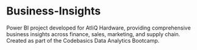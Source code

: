 # Business-Insights
Power BI project developed for AtliQ Hardware, providing comprehensive business insights across finance, sales, marketing, and supply chain. Created as part of the Codebasics Data Analytics Bootcamp.
